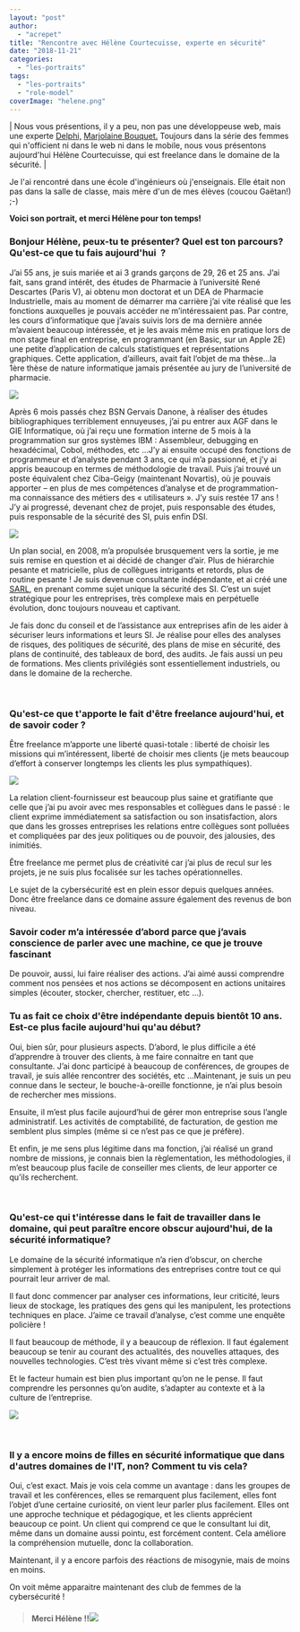 ```yaml
---
layout: "post"
author: 
  - "acrepet"
title: "Rencontre avec Hélène Courtecuisse, experte en sécurité"
date: "2018-11-21"
categories: 
  - "les-portraits"
tags: 
  - "les-portraits"
  - "role-model"
coverImage: "helene.png"
---
```


| Nous vous présentions, il y a peu, non pas une développeuse web, mais une experte [Delphi,](http://delphi.org/2017/08/why-i-keep-choosing-delphi/) [Marjolaine Bouquet.](https://www.linkedin.com/in/marjolaine-bouquet-228b2912) Toujours dans la série des femmes qui n'officient ni dans le web ni dans le mobile, nous vous présentons aujourd'hui Hélène Courtecuisse, qui est freelance dans le domaine de la sécurité. |

Je l'ai rencontré dans une école d'ingénieurs où j'enseignais. Elle était non pas dans la salle de classe, mais mère d'un de mes élèves (coucou Gaëtan!) ;-)

**Voici son portrait, et merci Hélène pour ton temps!**

### Bonjour Hélène, peux-tu te présenter? Quel est ton parcours? Qu'est-ce que tu fais aujourd'hui  ?

J’ai 55 ans, je suis mariée et ai 3 grands garçons de 29, 26 et 25 ans. J’ai fait, sans grand intérêt, des études de Pharmacie à l’université René Descartes (Paris V), ai obtenu mon doctorat et un DEA de Pharmacie Industrielle, mais au moment de démarrer ma carrière j’ai vite réalisé que les fonctions auxquelles je pouvais accéder ne m’intéressaient pas. Par contre, les cours d’informatique que j’avais suivis lors de ma dernière année m’avaient beaucoup intéressée, et je les avais même mis en pratique lors de mon stage final en entreprise, en programmant (en Basic, sur un Apple 2E) une petite d’application de calculs statistiques et représentations graphiques. Cette application, d’ailleurs, avait fait l’objet de ma thèse…la 1ère thèse de nature informatique jamais présentée au jury de l’université de pharmacie.

[![](/assets/2018/11/2018-11-21-rencontre-avec-helene-courtecuisse-experte-en-securite/apple2.jpg)](http://www.duchess-france.org/wp-content/uploads/2018/11/apple2.jpg)

Après 6 mois passés chez BSN Gervais Danone, à réaliser des études bibliographiques terriblement ennuyeuses, j’ai pu entrer aux AGF dans le GIE Informatique, où j’ai reçu une formation interne de 5 mois à la programmation sur gros systèmes IBM : Assembleur, debugging en hexadécimal, Cobol, méthodes, etc …J’y ai ensuite occupé des fonctions de programmeur et d’analyste pendant 3 ans, ce qui m’a passionné, et j’y ai appris beaucoup en termes de méthodologie de travail. Puis j’ai trouvé un poste équivalent chez Ciba-Geigy (maintenant Novartis), où je pouvais apporter – en plus de mes compétences d’analyse et de programmation- ma connaissance des métiers des « utilisateurs ». J’y suis restée 17 ans ! J’y ai progressé, devenant chez de projet, puis responsable des études, puis responsable de la sécurité des SI, puis enfin DSI.

[![](/assets/2018/11/2018-11-21-rencontre-avec-helene-courtecuisse-experte-en-securite/helene-199x300.png)](http://www.duchess-france.org/wp-content/uploads/2018/11/helene.png)

Un plan social, en 2008, m’a propulsée brusquement vers la sortie, je me suis remise en question et ai décidé de changer d’air. Plus de hiérarchie pesante et matricielle, plus de collègues intrigants et retords, plus de routine pesante ! Je suis devenue consultante indépendante, et ai créé une [SARL](http://www.lisis-conseil.com/), en prenant comme sujet unique la sécurité des SI. C’est un sujet stratégique pour les entreprises, très complexe mais en perpétuelle évolution, donc toujours nouveau et captivant.

Je fais donc du conseil et de l’assistance aux entreprises afin de les aider à sécuriser leurs informations et leurs SI. Je réalise pour elles des analyses de risques, des politiques de sécurité, des plans de mise en sécurité, des plans de continuité, des tableaux de bord, des audits. Je fais aussi un peu de formations. Mes clients privilégiés sont essentiellement industriels, ou dans le domaine de la recherche.

 

### Qu'est-ce que t'apporte le fait d'être freelance aujourd'hui, et de savoir coder ?

Être freelance m’apporte une liberté quasi-totale : liberté de choisir les missions qui m’intéressent, liberté de choisir mes clients (je mets beaucoup d’effort à conserver longtemps les clients les plus sympathiques).

[![](/assets/2018/11/2018-11-21-rencontre-avec-helene-courtecuisse-experte-en-securite/freedom-812503_960_720-300x300.jpg)](http://www.duchess-france.org/wp-content/uploads/2018/11/freedom-812503_960_720.jpg)

La relation client-fournisseur est beaucoup plus saine et gratifiante que celle que j’ai pu avoir avec mes responsables et collègues dans le passé : le client exprime immédiatement sa satisfaction ou son insatisfaction, alors que dans les grosses entreprises les relations entre collègues sont polluées et compliquées par des jeux politiques ou de pouvoir, des jalousies, des inimitiés.

Être freelance me permet plus de créativité car j’ai plus de recul sur les projets, je ne suis plus focalisée sur les taches opérationnelles.

Le sujet de la cybersécurité est en plein essor depuis quelques années. Donc être freelance dans ce domaine assure également des revenus de bon niveau.

### Savoir coder m’a intéressée d’abord parce que j’avais conscience de parler avec une machine, ce que je trouve fascinant

De pouvoir, aussi, lui faire réaliser des actions. J’ai aimé aussi comprendre comment nos pensées et nos actions se décomposent en actions unitaires simples (écouter, stocker, chercher, restituer, etc …).

### Tu as fait ce choix d'être indépendante depuis bientôt 10 ans. Est-ce plus facile aujourd'hui qu'au début?

Oui, bien sûr, pour plusieurs aspects. D’abord, le plus difficile a été d’apprendre à trouver des clients, à me faire connaitre en tant que consultante. J’ai donc participé à beaucoup de conférences, de groupes de travail, je suis allée rencontrer des sociétés, etc …Maintenant, je suis un peu connue dans le secteur, le bouche-à-oreille fonctionne, je n’ai plus besoin de rechercher mes missions.

Ensuite, il m’est plus facile aujourd’hui de gérer mon entreprise sous l’angle administratif. Les activités de comptabilité, de facturation, de gestion me semblent plus simples (même si ce n’est pas ce que je préfère).

Et enfin, je me sens plus légitime dans ma fonction, j’ai réalisé un grand nombre de missions, je connais bien la règlementation, les méthodologies, il m’est beaucoup plus facile de conseiller mes clients, de leur apporter ce qu’ils recherchent.

 

### Qu'est-ce qui t'intéresse dans le fait de travailler dans le domaine, qui peut paraître encore obscur aujourd'hui, de la sécurité informatique?

Le domaine de la sécurité informatique n’a rien d’obscur, on cherche simplement à protéger les informations des entreprises contre tout ce qui pourrait leur arriver de mal.

Il faut donc commencer par analyser ces informations, leur criticité, leurs lieux de stockage, les pratiques des gens qui les manipulent, les protections techniques en place. J’aime ce travail d’analyse, c’est comme une enquête policière !

Il faut beaucoup de méthode, il y a beaucoup de réflexion. Il faut également beaucoup se tenir au courant des actualités, des nouvelles attaques, des nouvelles technologies. C’est très vivant même si c’est très complexe.

Et le facteur humain est bien plus important qu’on ne le pense. Il faut comprendre les personnes qu’on audite, s’adapter au contexte et à la culture de l’entreprise.

[![](/assets/2018/11/2018-11-21-rencontre-avec-helene-courtecuisse-experte-en-securite/cyber-300x200.jpg)](http://www.duchess-france.org/wp-content/uploads/2018/11/cyber.jpg)

 

### Il y a encore moins de filles en sécurité informatique que dans d'autres domaines de l'IT, non? Comment tu vis cela?

Oui, c’est exact. Mais je vois cela comme un avantage : dans les groupes de travail et les conférences, elles se remarquent plus facilement, elles font l’objet d’une certaine curiosité, on vient leur parler plus facilement. Elles ont une approche technique et pédagogique, et les clients apprécient beaucoup ce point. Un client qui comprend ce que le consultant lui dit, même dans un domaine aussi pointu, est forcément content. Cela améliore la compréhension mutuelle, donc la collaboration.

Maintenant, il y a encore parfois des réactions de misogynie, mais de moins en moins.

On voit même apparaitre maintenant des club de femmes de la cybersécurité !

> #### Merci Hélène !!![](/assets/2018/11/2018-11-21-rencontre-avec-helene-courtecuisse-experte-en-securite/cleardot.gif)
